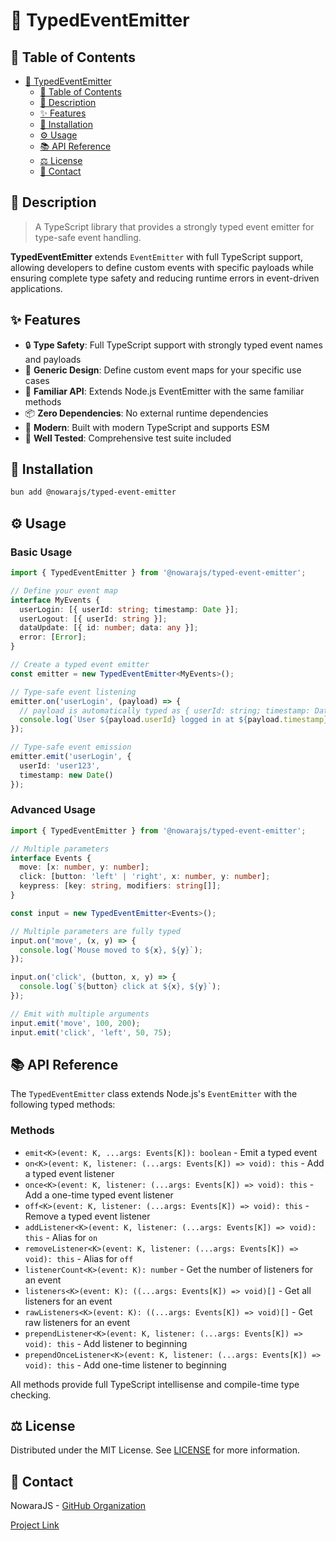 # 🎯 TypedEventEmitter

## 📌 Table of Contents

- [🎯 TypedEventEmitter](#-typedeventemitter)
  - [📌 Table of Contents](#-table-of-contents)
  - [📝 Description](#-description)
  - [✨ Features](#-features)
  - [🔧 Installation](#-installation)
  - [⚙️ Usage](#-usage)
  - [📚 API Reference](#-api-reference)
  - [⚖️ License](#-license)
  - [📧 Contact](#-contact)

## 📝 Description

> A TypeScript library that provides a strongly typed event emitter for type-safe event handling.

**TypedEventEmitter** extends `EventEmitter` with full TypeScript support, allowing developers to define custom events with specific payloads while ensuring complete type safety and reducing runtime errors in event-driven applications.

## ✨ Features

- 🔒 **Type Safety**: Full TypeScript support with strongly typed event names and payloads
- 🧩 **Generic Design**: Define custom event maps for your specific use cases
- 🔄 **Familiar API**: Extends Node.js EventEmitter with the same familiar methods
- 📦 **Zero Dependencies**: No external runtime dependencies
- 🚀 **Modern**: Built with modern TypeScript and supports ESM
- 🧪 **Well Tested**: Comprehensive test suite included

## 🔧 Installation

```bash
bun add @nowarajs/typed-event-emitter
```

## ⚙️ Usage

### Basic Usage

```typescript
import { TypedEventEmitter } from '@nowarajs/typed-event-emitter';

// Define your event map
interface MyEvents {
  userLogin: [{ userId: string; timestamp: Date }];
  userLogout: [{ userId: string }];
  dataUpdate: [{ id: number; data: any }];
  error: [Error];
}

// Create a typed event emitter
const emitter = new TypedEventEmitter<MyEvents>();

// Type-safe event listening
emitter.on('userLogin', (payload) => {
  // payload is automatically typed as { userId: string; timestamp: Date }
  console.log(`User ${payload.userId} logged in at ${payload.timestamp}`);
});

// Type-safe event emission
emitter.emit('userLogin', { 
  userId: 'user123', 
  timestamp: new Date() 
});
```

### Advanced Usage

```typescript
import { TypedEventEmitter } from '@nowarajs/typed-event-emitter';

// Multiple parameters
interface Events {
  move: [x: number, y: number];
  click: [button: 'left' | 'right', x: number, y: number];
  keypress: [key: string, modifiers: string[]];
}

const input = new TypedEventEmitter<Events>();

// Multiple parameters are fully typed
input.on('move', (x, y) => {
  console.log(`Mouse moved to ${x}, ${y}`);
});

input.on('click', (button, x, y) => {
  console.log(`${button} click at ${x}, ${y}`);
});

// Emit with multiple arguments
input.emit('move', 100, 200);
input.emit('click', 'left', 50, 75);
```

## 📚 API Reference

The `TypedEventEmitter` class extends Node.js's `EventEmitter` with the following typed methods:

### Methods

- `emit<K>(event: K, ...args: Events[K]): boolean` - Emit a typed event
- `on<K>(event: K, listener: (...args: Events[K]) => void): this` - Add a typed event listener
- `once<K>(event: K, listener: (...args: Events[K]) => void): this` - Add a one-time typed event listener
- `off<K>(event: K, listener: (...args: Events[K]) => void): this` - Remove a typed event listener
- `addListener<K>(event: K, listener: (...args: Events[K]) => void): this` - Alias for `on`
- `removeListener<K>(event: K, listener: (...args: Events[K]) => void): this` - Alias for `off`
- `listenerCount<K>(event: K): number` - Get the number of listeners for an event
- `listeners<K>(event: K): ((...args: Events[K]) => void)[]` - Get all listeners for an event
- `rawListeners<K>(event: K): ((...args: Events[K]) => void)[]` - Get raw listeners for an event
- `prependListener<K>(event: K, listener: (...args: Events[K]) => void): this` - Add listener to beginning
- `prependOnceListener<K>(event: K, listener: (...args: Events[K]) => void): this` - Add one-time listener to beginning

All methods provide full TypeScript intellisense and compile-time type checking.

## ⚖️ License

Distributed under the MIT License. See [LICENSE](./LICENSE) for more information.

## 📧 Contact

NowaraJS - [GitHub Organization](https://github.com/NowaraJS)

[Project Link](https://github.com/NowaraJS/typed-event-emitter)

